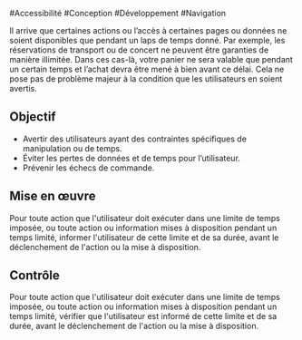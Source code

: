 
#Accessibilité #Conception #Développement #Navigation

Il arrive que certaines actions ou l’accès à certaines pages ou données ne soient disponibles que pendant un laps de temps donné. Par exemple, les réservations de transport ou de concert ne peuvent être garanties de manière illimitée. Dans ces cas-là, votre panier ne sera valable que pendant un certain temps et l’achat devra être mené à bien avant ce délai. Cela ne pose pas de problème majeur à la condition que les utilisateurs en soient avertis.


## Objectif

* Avertir des utilisateurs ayant des contraintes spécifiques de manipulation ou de temps.
* Éviter les pertes de données et de temps pour l’utilisateur.
* Prévenir les échecs de commande.

## Mise en œuvre

Pour toute action que l'utilisateur doit exécuter dans une limite de temps imposée, ou toute action ou information mises à disposition pendant un temps limité, informer l'utilisateur de cette limite et de sa durée, avant le déclenchement de l'action ou la mise à disposition.

## Contrôle

Pour toute action que l'utilisateur doit exécuter dans une limite de temps imposée, ou toute action ou information mises à disposition pendant un temps limité, vérifier que l'utilisateur est informé de cette limite et de sa durée, avant le déclenchement de l'action ou la mise à disposition.

